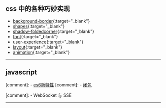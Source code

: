 
<!-- <h1 id="introduction">学习笔记</h1> -->


<h2 id="grammar">css 中的各种巧妙实现</h2>

- [background-border](css3-demo/2.html){:target="_blank"}
- [shapes](css3-demo/3.html){:target="_blank"}
- [shadow-foldedcorner](css3-demo/4.html){:target="_blank"}
- [font](css3-demo/5.html){:target="_blank"}
- [user-experience](css3-demo/6.html){:target="_blank"}
- [layout](css3-demo/7.html){:target="_blank"}
- [animation](css3-demo/8.html){:target="_blank"}


---

<h2 id="library">javascript</h2>

<!--
- [10000以内质数乘积](js-demo/primes-multiply.html){:target="_blank"}
- [概率计算](js-demo/binary-probability.html){:target="_blank"}
- [多点围成最大多边形面积](js-demo/polygon-area.html){:target="_blank"}
- [若干形状的个数面积计算](js-demo/shapes-count.html){:target="_blank"}
- [canvas 形状绘制](js-demo/canvas-area.html){:target="_blank"} -->

<!-- <a href="https://blog.fbzl.org/" target="_blank">我的博客</a> -->

[comment]: - [es6新特性](js-demo/22.html)
[comment]: - [闭包](js-demo/33.html)

[comment]: - WebSocket 与 SSE

---
